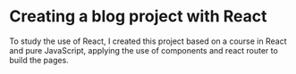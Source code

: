 # Creating a blog project with React

To study the use of React, I created this project based on a course in React and pure JavaScript, applying the use of components and react router to build the pages. 
